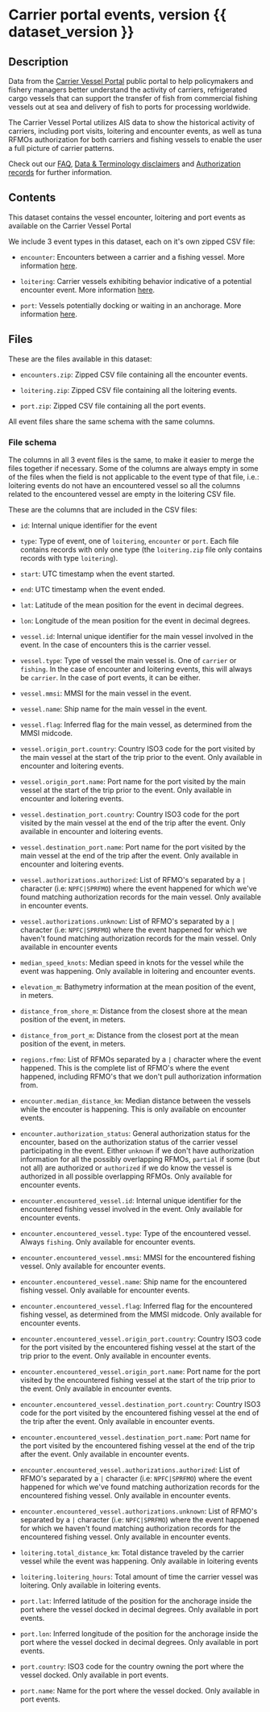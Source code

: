 # Carrier portal events, version {{ dataset_version }}

## Description

Data from the [Carrier Vessel Portal](https://globalfishingwatch.org/carrier-portal/) public portal to help policymakers and fishery managers better understand the activity of carriers, refrigerated cargo vessels that can support the transfer of fish from commercial fishing vessels out at sea and delivery of fish to ports for processing worldwide.

The Carrier Vessel Portal utilizes AIS data to show the historical activity of carriers, including port visits, loitering and encounter events, as well as tuna RFMOs authorization for both carriers and fishing vessels to enable the user a full picture of carrier patterns. 

Check out our [FAQ](https://globalfishingwatch.org/article-categories/carrier-vessel-portal/), [Data & Terminology disclaimers](https://globalfishingwatch.org/carrier-vessel-portal-disclaimers/) and [Authorization records](https://globalfishingwatch.org/authorization-records/) for further information.

## Contents

This dataset contains the vessel encounter, loitering and port events as available on the Carrier Vessel Portal

We include 3 event types in this dataset, each on it's own zipped CSV file:

* `encounter`: Encounters between a carrier and a fishing vessel. More information [here](https://globalfishingwatch.org/faqs/what-is-an-encounter-in-the-carrier-vessel-portal/).

* `loitering`: Carrier vessels exhibiting behavior indicative of a potential encounter event. More information [here](https://globalfishingwatch.org/faqs/what-are-loitering-events-in-the-carrier-vessel-portal/).

* `port`: Vessels potentially docking or waiting in an anchorage. More information [here](https://globalfishingwatch.org/faqs/how-are-port-visits-in-the-carrier-vessel-portal-defined/).

## Files

These are the files available in this dataset:

* `encounters.zip`: Zipped CSV file containing all the encounter events.

* `loitering.zip`: Zipped CSV file containing all the loitering events.

* `port.zip`: Zipped CSV file containing all the port events.

All event files share the same schema with the same columns.

### File schema

The columns in all 3 event files is the same, to make it easier to merge the files together if necessary. Some of the columns are always empty in some of the files when the field is not applicable to the event type of that file, i.e.: loitering events do not have an encountered vessel so all the columns related to the encountered vessel are empty in the loitering CSV file.

These are the columns that are included in the CSV files: 

* `id`: Internal unique identifier for the event

* `type`: Type of event, one of `loitering`, `encounter` or `port`. Each file contains records with only one type (the `loitering.zip` file only contains records with type `loitering`).

* `start`: UTC timestamp when the event started.

* `end`: UTC timestamp when the event ended.

* `lat`: Latitude of the mean position for the event in decimal degrees.

* `lon`: Longitude of the mean position for the event in decimal degrees.

* `vessel.id`: Internal unique identifier for the main vessel involved in the event. In the case of encounters this is the carrier vessel.

* `vessel.type`: Type of vessel the main vessel is. One of `carrier` or `fishing`. In the case of encounter and loitering events, this will always be `carrier`. In the case of port events, it can be either.

* `vessel.mmsi`: MMSI for the main vessel in the event.

* `vessel.name`: Ship name for the main vessel in the event.

* `vessel.flag`: Inferred flag for the main vessel, as determined from the MMSI midcode.

* `vessel.origin_port.country`: Country ISO3 code for the port visited by the main vessel at the start of the trip prior to the event. Only available in encounter and loitering events.

* `vessel.origin_port.name`: Port name for the port visited by the main vessel at the start of the trip prior to the event. Only available in encounter and loitering events.

* `vessel.destination_port.country`: Country ISO3 code for the port visited by the main vessel at the end of the trip after the event. Only available in encounter and loitering events.

* `vessel.destination_port.name`: Port name for the port visited by the main vessel at the end of the trip after the event. Only available in encounter and loitering events.

* `vessel.authorizations.authorized`: List of RFMO's separated by a `|` character (i.e: `NPFC|SPRFMO`) where the event happened for which we've found matching authorization records for the main vessel. Only available in encounter events.

* `vessel.authorizations.unknown`: List of RFMO's separated by a `|` character (i.e: `NPFC|SPRFMO`) where the event happened for which we haven't found matching authorization records for the main vessel. Only available in encounter events

* `median_speed_knots`: Median speed in knots for the vessel while the event was happening. Only available in loitering and encounter events.

* `elevation_m`: Bathymetry information at the mean position of the event, in meters.

* `distance_from_shore_m`: Distance from the closest shore at the mean position of the event, in meters.

* `distance_from_port_m`: Distance from the closest port at the mean position of the event, in meters.

* `regions.rfmo`: List of RFMOs separated by a `|` character where the event happened. This is the complete list of RFMO's where the event happened, including RFMO's that we don't pull authorization information from.

* `encounter.median_distance_km`: Median distance between the vessels while the encouter is happening. This is only available on encounter events.

* `encounter.authorization_status`: General authorization status for the encounter, based on the authorization status of the carrier vessel participating in the event. Either `unknown` if we don't have authorization information for all the possibly overlapping RFMOs, `partial` if some (but not all) are authorized or `authorized` if we do know the vessel is authorized in all possible overlapping RFMOs. Only available for encounter events.

* `encounter.encountered_vessel.id`: Internal unique identifier for the encountered fishing vessel involved in the event. Only available for encounter events.

* `encounter.encountered_vessel.type`: Type of the encountered vessel. Always `fishing`. Only available for encounter events.

* `encounter.encountered_vessel.mmsi`: MMSI for the encountered fishing vessel.  Only available for encounter events.

* `encounter.encountered_vessel.name`: Ship name for the encountered fishing vessel. Only available for encounter events.

* `encounter.encountered_vessel.flag`: Inferred flag for the encountered fishing vessel, as determined from the MMSI midcode. Only available for encounter events.

* `encounter.encountered_vessel.origin_port.country`: Country ISO3 code for the port visited by the encountered fishing vessel at the start of the trip prior to the event.  Only available in encounter events.

* `encounter.encountered_vessel.origin_port.name`: Port name for the port visited by the encountered fishing vessel at the start of the trip prior to the event. Only available in encounter events.

* `encounter.encountered_vessel.destination_port.country`: Country ISO3 code for the port visited by the encountered fishing vessel at the end of the trip after the event. Only available in encounter events.

* `encounter.encountered_vessel.destination_port.name`: Port name for the port visited by the encountered fishing vessel at the end of the trip after the event. Only available in encounter events.

* `encounter.encountered_vessel.authorizations.authorized`: List of RFMO's separated by a `|` character (i.e: `NPFC|SPRFMO`) where the event happened for which we've found matching authorization records for the encountered fishing vessel. Only available in encounter events.

* `encounter.encountered_vessel.authorizations.unknown`: List of RFMO's separated by a `|` character (i.e: `NPFC|SPRFMO`) where the event happened for which we haven't found matching authorization records for the encountered fishing vessel. Only available in encounter events.

* `loitering.total_distance_km`: Total distance traveled by the carrier vessel while the event was happening. Only available in loitering events

* `loitering.loitering_hours`: Total amount of time the carrier vessel was loitering. Only available in loitering events.

* `port.lat`: Inferred latitude of the position for the anchorage inside the port where the vessel docked in decimal degrees. Only available in port events.

* `port.lon`: Inferred longitude of the position for the anchorage inside the port where the vessel docked in decimal degrees. Only available in port events.

* `port.country`: ISO3 code for the country owning the port where the vessel docked. Only available in port events.

* `port.name`: Name for the port where the vessel docked. Only available in port events.

